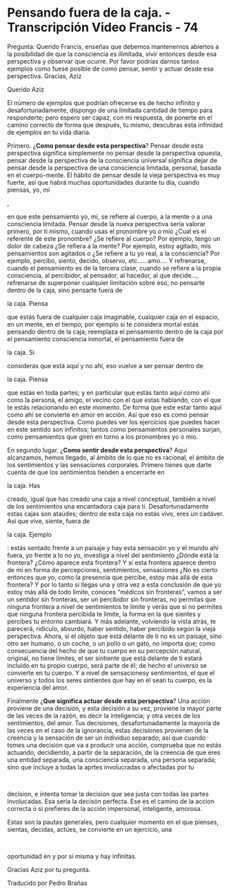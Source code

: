 # Pensando fuera de la caja. - Transcripción Video Francis - 74 

Pregunta: Querido Francis, enseñas que debemos mantenernos abiertos a la posibilidad de que la consciencia es ilimitada, vivir entonces desde esa perspectiva y observar que ocurre. Por favor podrías darnos tantos ejemplos como fuese posible de como pensar, sentir y actuar desde esa perspectiva. Gracias, Aziz

Querido Aziz

El número de ejemplos que podrían ofrecerse es de hecho infinito y desafortunadamente, dispongo de una limitada cantidad de tiempo para responderte; pero espero ser capaz, con mi respuesta, de ponerte en el camino correcto de forma que después, tu mismo, descubras esta infinidad de ejemplos en tu vida diaria.

Primero. ¿**Como pensar desde esta perspectiva**? Pensar desde esta perspectiva significa simplemente no pensar desde la perspectiva opuesta, pensar desde la perspectiva de la consciencia universal significa dejar de pensar desde la perspectiva de una consciencia limitada, personal, basada en el cuerpo-mente. El hábito de pensar desde la vieja perspectiva es muy fuerte, así que habrá muchas oportunidades durante tu día, cuando piensas, yo, mí

,

 en que este pensamiento yo, mí, se refiere al cuerpo, a la mente o a una consciencia limitada. Pensar desde la nueva perspectiva sería valorar primero, por ti mismo, cuando usas el pronombre yo o mío ¿Cual es el referente de este pronombre? ¿Se refiere al cuerpo? Por ejemplo, tengo un dolor de cabeza ¿Se refiera a la mente? Por ejemplo, estoy agitado, mis pensamientos son agitados o ¿Se refiere a tu yo real, a la consciencia? Por ejemplo, percibo, siento, decido, observo, etc……amo…. Y refrenarse, cuando el pensamiento es de la tercera clase, cuando se refiere a la propia consciencia, al percibidor, al pensador, al hacedor, al que decide…, refrenarse de superponer cualquier limitación sobre eso, no pensarte dentro de la caja, sino pensarte fuera de 

la caja. Piensa

 que estás fuera de cualquier caja imaginable, cualquier caja en el espacio, en un mente, en el tiempo; por ejemplo si te considera mortal estás pensando dentro de la caja; reemplaza el pensamiento dentro de la caja por el pensamiento consciencia inmortal, el pensamiento fuera de 

la caja. Si

 consideras que está aquí y no ahí, eso vuelve a ser pensar dentro de 

la caja. Piensa

 que estás en toda partes; y en particular que estás tanto aquí como ahí como la persona, el amigo, el vecino con el que estas hablando, con el que te estás relacionando en este momento. De forma que este estar tanto aquí como ahí se convierte en amor en acción. Así que eso es como pensar desde esta perspectiva. Como puedes ver los ejercicios que puedes hacer en este sentido son infinitos; tantos como pensamientos personales surjan, como pensamientos que giren en torno a los pronombres yo o mío.

En segundo lugar. ¿**Como sentir desde esta perspectiva**? Aquí alcanzamos, hemos llegado, al ámbito de lo que no es racional, el ámbito de los sentimientos y las sensaciones corporales. Primero tienes que darte cuenta de que los sentimientos tienden a encerrarte en 

la caja. Has

 creado, igual que has creado una caja a nivel conceptual, también a nivel de los sentimientos una encantadora caja para ti. Desafortunadamente estas cajas son ataúdes; dentro de esta caja no estás vivo, eres un cadáver. Así que vive, siente, fuera de 

la caja. Ejemplo

: estás sentado frente a un paisaje y hay esta sensación yo y el mundo ahí fuera, yo frente a lo no yo, investiga a nivel del sentimiento ¿Dónde está la frontera? ¿Cómo aparece esta frontera? Y si esta frontera aparece dentro de mí en forma de percepciones, sentimientos, sensaciones ¿No es cierto entonces que yo, como la presencia que percibe, estoy más allá de esta frontera? Y por lo tanto si llegas una y otra vez a esta conclusión de que yo estoy más allá de todo límite, conoces “médicos sin fronteras”, vamos a ser un sentidor sin fronteras, ser un percibidor sin fronteras, no permitas que ninguna frontera a nivel de sentimientos te limite y verás que si no permites que ninguna frontera percibida te limite, la forma en la que sientes y percibes tu entorno cambiará. Y más adelante, volviendo la vista atrás, te parecerá, ridículo, absurdo, haber sentido, haber percibido según la vieja perspectiva. Ahora, si el objeto que está delante de ti no es un paisaje, sino otro ser humano, o un coche, o un pollo o un gato, no importa que; como consecuencia del hecho de que tu cuerpo en su percepción natural, original, no tiene límites, el ser sintiente que está delante de ti estará incluido en tu propio cuerpo, será parte de él; de hecho el universo se convierte en tu cuerpo. Y a nivel de sensacionesy sentimientos, el que el universo y todos los seres sintientes que hay en él sean tu cuerpo, es la experiencia del amor.

Finalmente ¿**Que significa actuar desde esta** **perspectiva**? Una acción proviene de una decisión, y esta decisión a su vez, proviene la mayor parte de las veces de la razón, es decir la inteligencia; y otra veces de los sentimientos, del amor. Tus decisiones, desafortunadamente la mayoría de las veces en el caso de la ignorancia, estas decisiones provienen de la creencia y la sensación de ser un individuo separado; así que cuando tomes una decisión que va a producir una acción, comprueba que no estás actuando, decidiendo, a partir de la separación, de la creencia de que eres una entidad separada, una consciencia separada, una persona separada; sino que incluye a todas la aprtes involucradas o afectadas por tu

  

decision, e intenta tomar la decision que sea justa con todas las partes involucadas. Esa sería la decisón perfecta. Ese es el camino de la accion correcta o si prefieres de la acción impersonal, inteligente, amorosa. 

Estas son la pautas generales, pero cualquier momento en el que pienses, sientas, decidas, actúes, se convierte en un ejercicio, una

  

oportunidad en y por si misma y hay infinitas.

Gracias Aziz por tu pregunta.

Traducido por Pedro Brañas

